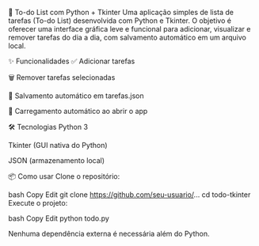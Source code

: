 📝 To-do List com Python + Tkinter
Uma aplicação simples de lista de tarefas (To-do List) desenvolvida com Python e Tkinter. O objetivo é oferecer uma interface gráfica leve e funcional para adicionar, visualizar e remover tarefas do dia a dia, com salvamento automático em um arquivo local.

✨ Funcionalidades
✅ Adicionar tarefas

🗑️ Remover tarefas selecionadas

💾 Salvamento automático em tarefas.json

🔁 Carregamento automático ao abrir o app

🛠️ Tecnologias
Python 3

Tkinter (GUI nativa do Python)

JSON (armazenamento local)

📦 Como usar
Clone o repositório:

bash
Copy
Edit
git clone https://github.com/seu-usuario/...
cd todo-tkinter
Execute o projeto:

bash
Copy
Edit
python todo.py

Nenhuma dependência externa é necessária além do Python.
